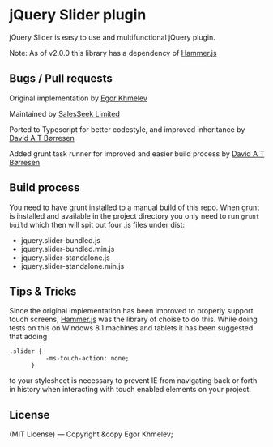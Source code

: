 # jQuery Slider plugin
jQuery Slider is easy to use and multifunctional jQuery plugin.

Note: As of v2.0.0 this library has a dependency of [Hammer.js](http://eightmedia.github.io/hammer.js/)


## Bugs / Pull requests
Original implementation by [Egor Khmelev](https://github.com/egorkhmelev)

Maintained by [SalesSeek Limited](https://github.com/SalesSeek/)

Ported to Typescript for better codestyle, and improved inheritance by [David A T Børresen](https://github.com/abdavid/)

Added grunt task runner for improved and easier build process by [David A T Børresen](https://github.com/abdavid/)

## Build process
You need to have grunt installed to a manual build of this repo. When grunt is installed and available in the project directory you
only need to run `grunt build` which then will spit out four .js files under dist:
* jquery.slider-bundled.js
* jquery.slider-bundled.min.js
* jquery.slider-standalone.js
* jquery.slider-standalone.min.js

## Tips & Tricks
Since the original implementation has been improved to properly support touch screens, [Hammer.js](http://eightmedia.github.io/hammer.js/) was the library of
choise to do this. While doing tests on this on Windows 8.1 machines and tablets it has been suggested that adding

    .slider {
              -ms-touch-action: none;
          }

to your stylesheet is necessary to prevent IE from navigating back or forth in history when interacting with touch enabled elements
on your project. 

## License
(MIT License) — Copyright &copy Egor Khmelev;